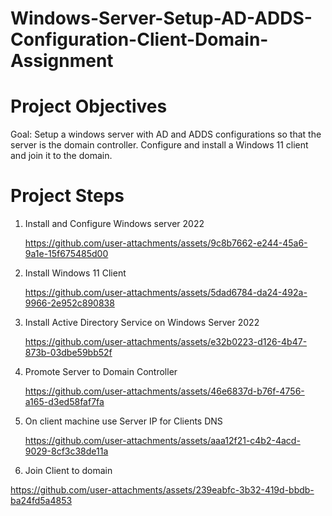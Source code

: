 # Windows-Server-Setup-AD-ADDS-Configuration-Client-Domain-Assignment


# Project Objectives
Goal: Setup a windows server with AD and ADDS configurations so that the server is the domain controller. Configure and install a Windows 11 client and join it to the domain.

# Project Steps 
1. Install and Configure Windows server 2022
   
   https://github.com/user-attachments/assets/9c8b7662-e244-45a6-9a1e-15f675485d00
   
3. Install Windows 11 Client
   
   https://github.com/user-attachments/assets/5dad6784-da24-492a-9966-2e952c890838
   
5. Install Active Directory Service on Windows Server 2022
   
   https://github.com/user-attachments/assets/e32b0223-d126-4b47-873b-03dbe59bb52f
   
7. Promote Server to Domain Controller
   
   https://github.com/user-attachments/assets/46e6837d-b76f-4756-a165-d3ed58faf7fa
   
9. On client machine use Server IP for Clients DNS
    
   https://github.com/user-attachments/assets/aaa12f21-c4b2-4acd-9029-8cf3c38de11a
   
11. Join Client to domain
    
   https://github.com/user-attachments/assets/239eabfc-3b32-419d-bbdb-ba24fd5a4853
   


